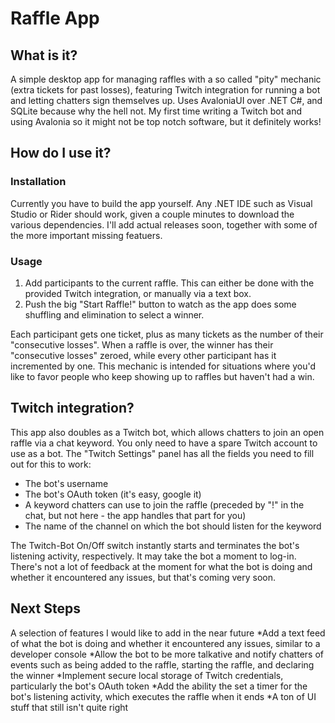 # Raffle App
## What is it?
A simple desktop app for managing raffles with a so called "pity" mechanic (extra tickets for past losses), featuring Twitch integration for running a bot and letting chatters sign themselves up.
Uses AvaloniaUI over .NET C#, and SQLite because why the hell not.
My first time writing a Twitch bot and using Avalonia so it might not be top notch software, but it definitely works!
## How do I use it?
### Installation
Currently you have to build the app yourself. Any .NET IDE such as Visual Studio or Rider should work, given a couple minutes to download the various dependencies.
I'll add actual releases soon, together with some of the more important missing featuers.
### Usage
1. Add participants to the current raffle. This can either be done with the provided Twitch integration, or manually via a text box.
2. Push the big "Start Raffle!" button to watch as the app does some shuffling and elimination to select a winner.

Each participant gets one ticket, plus as many tickets as the number of their "consecutive losses".
When a raffle is over, the winner has their "consecutive losses" zeroed, while every other participant has it incremented by one.
This mechanic is intended for situations where you'd like to favor people who keep showing up to raffles but haven't had a win.
## Twitch integration?
This app also doubles as a Twitch bot, which allows chatters to join an open raffle via a chat keyword.
You only need to have a spare Twitch account to use as a bot.
The "Twitch Settings" panel has all the fields you need to fill out for this to work:
* The bot's username
* The bot's OAuth token (it's easy, google it)
* A keyword chatters can use to join the raffle (preceded by "!" in the chat, but not here - the app handles that part for you)
* The name of the channel on which the bot should listen for the keyword

The Twitch-Bot On/Off switch instantly starts and terminates the bot's listening activity, respectively.
It may take the bot a moment to log-in. There's not a lot of feedback at the moment for what the bot is doing and whether it encountered any issues, but that's coming very soon.

## Next Steps
A selection of features I would like to add in the near future
*Add a text feed of what the bot is doing and whether it encountered any issues, similar to a developer console
*Allow the bot to be more talkative and notify chatters of events such as being added to the raffle, starting the raffle, and declaring the winner
*Implement secure local storage of Twitch credentials, particularly the bot's OAuth token
*Add the ability the set a timer for the bot's listening activity, which executes the raffle when it ends
*A ton of UI stuff that still isn't quite right
